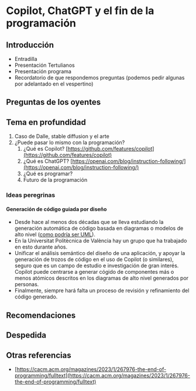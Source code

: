 # Copilot, ChatGPT y el fin de la programación

## Introducción

- Entradilla
- Presentación Tertulianos
- Presentación programa
- Recordatorio de que respondemos preguntas (podemos pedir algunas por adelantado en el vespertino)

## Preguntas de los oyentes

## Tema en profundidad

1. Caso de Dalle, stable diffusion y el arte
2. ¿Puede pasar lo mismo con la programación?
   1. ¿Qué es Copilot? [https://github.com/features/copilot](https://github.com/features/copilot)
   2. ¿Qué es ChatGPT? [https://openai.com/blog/instruction-following/](https://openai.com/blog/instruction-following/)
   3. ¿Qué es programar?
   4. Futuro de la programación

### Ideas peregrinas

#### Generación de código guiada por diseño

- Desde hace al menos dos décadas que se lleva estudiando la generación automática de código basada en diagramas o modelos de alto nivel ([como podría ser UML](https://www.ajol.info/index.php/swj/article/view/183612)).
- En la Universitat Politècnica de València hay un grupo que ha trabajado en esto durante años.
- Unificar el análisis semántico del diseño de una aplicación, y apoyar la generación de trozos de código en el uso de Copilot (o similares), seguro que es un campo de estudio e investigación de gran interés. Copilot puede centrarse a generar cógido de  componentes más o menos atómicos descritos en los diagramas de alto nivel generados por personas.
- Finalmente, siempre hará falta un proceso de revisión y refinamiento del código generado.

## Recomendaciones

## Despedida

## Otras referencias

- [https://cacm.acm.org/magazines/2023/1/267976-the-end-of-programming/fulltext](https://cacm.acm.org/magazines/2023/1/267976-the-end-of-programming/fulltext)
